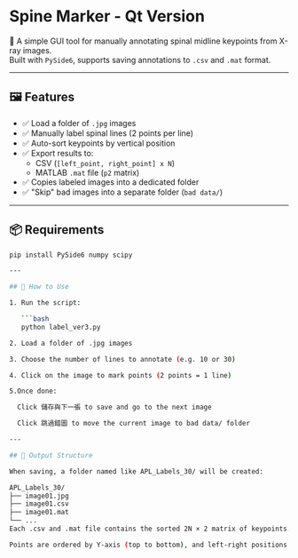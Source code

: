 # Spine Marker - Qt Version

🦴 A simple GUI tool for manually annotating spinal midline keypoints from X-ray images.  
Built with `PySide6`, supports saving annotations to `.csv` and `.mat` format.

---

## 🖼️ Features

- ✅ Load a folder of `.jpg` images
- ✅ Manually label spinal lines (2 points per line)
- ✅ Auto-sort keypoints by vertical position
- ✅ Export results to:
  - CSV (`[left_point, right_point] x N`)
  - MATLAB `.mat` file (`p2` matrix)
- ✅ Copies labeled images into a dedicated folder
- ✅ "Skip" bad images into a separate folder (`bad data/`)

---

## 📦 Requirements

```bash
pip install PySide6 numpy scipy

---

## 🚀 How to Use

1. Run the script:

   ```bash
   python label_ver3.py

2. Load a folder of .jpg images

3. Choose the number of lines to annotate (e.g. 10 or 30)

4. Click on the image to mark points (2 points = 1 line)

5.Once done:

  Click 儲存與下一張 to save and go to the next image

  Click 跳過錯圖 to move the current image to bad data/ folder

---

## 📁 Output Structure

When saving, a folder named like APL_Labels_30/ will be created:

APL_Labels_30/
├── image01.jpg
├── image01.csv
├── image01.mat
└── ...
Each .csv and .mat file contains the sorted 2N × 2 matrix of keypoints.

Points are ordered by Y-axis (top to bottom), and left-right positions are corrected automatically.
